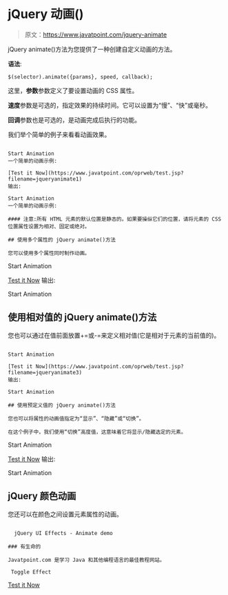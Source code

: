# jQuery 动画()

> 原文：<https://www.javatpoint.com/jquery-animate>

jQuery animate()方法为您提供了一种创建自定义动画的方法。

**语法**:

```
$(selector).animate({params}, speed, callback);

```

这里，**参数**参数定义了要设置动画的 CSS 属性。

**速度**参数是可选的，指定效果的持续时间。它可以设置为“慢”、“快”或毫秒。

**回调**参数也是可选的，是动画完成后执行的功能。

我们举个简单的例子来看看动画效果。

```

Start Animation
一个简单的动画示例:

[Test it Now](https://www.javatpoint.com/oprweb/test.jsp?filename=jqueryanimate1)
输出:

Start Animation
一个简单的动画示例:

#### 注意:所有 HTML 元素的默认位置是静态的。如果要操纵它们的位置，请将元素的 CSS 位置属性设置为相对、固定或绝对。

## 使用多个属性的 jQuery animate()方法

您可以使用多个属性同时制作动画。

```

Start Animation

[Test it Now](https://www.javatpoint.com/oprweb/test.jsp?filename=jqueryanimate2)
输出:

Start Animation

## 使用相对值的 jQuery animate()方法

您也可以通过在值前面放置+=或-=来定义相对值(它是相对于元素的当前值的)。

```

Start Animation

[Test it Now](https://www.javatpoint.com/oprweb/test.jsp?filename=jqueryanimate3)
输出:

Start Animation

## 使用预定义值的 jQuery animate()方法

您也可以将属性的动画值指定为“显示”、“隐藏”或“切换”。

在这个例子中，我们使用“切换”高度值，这意味着它将显示/隐藏选定的元素。

```

Start Animation

[Test it Now](https://www.javatpoint.com/oprweb/test.jsp?filename=jqueryanimate4)
输出:

Start Animation

## jQuery 颜色动画

您还可以在颜色之间设置元素属性的动画。

```

  jQuery UI Effects - Animate demo

### 有生命的

Javatpoint.com 是学习 Java 和其他编程语言的最佳教程网站。

 Toggle Effect

```

[Test it Now](https://www.javatpoint.com/oprweb/test.jsp?filename=jqueryanimate5)

```

```

```

```
